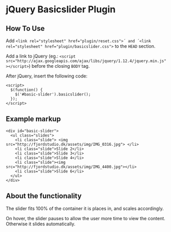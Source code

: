 # jQuery Basicslider Plugin

## How To Use
Add `<link rel="stylesheet" href="plugin/reset.css">´ and ´<link rel="stylesheet" href="plugin/basicslider.css">` to the `HEAD` section.

Add a link to jQuery (eg.: `<script src="http://ajax.googleapis.com/ajax/libs/jquery/1.12.4/jquery.min.js"></script>`) before the closing `BODY` tag.

After jQuery, insert the following code:
```
<script>
  $(function() {
    $('#basic-slider').basicslider();
  });
</script>
```

## Example markup
```
<div id="basic-slider">
  <ul class="slides">
    <li class="slide"> <img src="http://fjordstudio.dk/assets/img/IMG_0316.jpg"> </li>
    <li class="slide">Slide 2</li>
    <li class="slide">Slide 3</li>
    <li class="slide">Slide 4</li>
    <li class="slide"><img src="http://fjordstudio.dk/assets/img/IMG_4400.jpg"></li>
    <li class="slide">Slide 6</li>
  </ul>
</div>
```

## About the functionality
The slider fits 100% of the container it is places in, and scales accordingly.

On hover, the slider pauses to allow the user more time to view the content. Otherwise it slides automatically.
